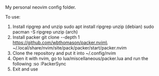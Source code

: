 My personal neovim config folder.

To use:
1. Install ripgrep and unzip 
sudo apt install ripgrep unzip (debian)
sudo pacman -S ripgrep unzip (arch)
2. Install packer
git clone --depth 1 https://github.com/wbthomason/packer.nvim\
 ~/.local/share/nvim/site/pack/packer/start/packer.nvim
 3. Clone the repository and put it into ~/.config/nvim
 4. Open it with nvim, go to lua/miscellaneous/packer.lua and run the following
 :so
 :PackerSync
5. Exit and use










































































































